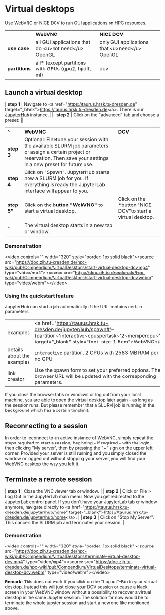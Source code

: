 # Virtual desktops

Use WebVNC or NICE DCV to run GUI applications on HPC resources.

<span class="twiki-macro TABLE" columnwidths="10%,45%,45%"></span>

|                |                                                       |                                                 |
|----------------|-------------------------------------------------------|-------------------------------------------------|
|                | **WebVNC**                                            | **NICE DCV**                                    |
| **use case**   | all GUI applications that do \<u>not need\</u> OpenGL | only GUI applications that \<u>need\</u> OpenGL |
| **partitions** | all\* (except partitions with GPUs (gpu2, hpdlf, ml)  | dcv                                             |

## Launch a virtual desktop

<span class="twiki-macro TABLE" columnwidths="10%,45%,45%"></span> \|
**step 1** \| Navigate to \<a href="<https://taurus.hrsk.tu-dresden.de>"
target="\_blank"><https://taurus.hrsk.tu-dresden.de>\</a>. There is our
[JupyterHub](Compendium.JupyterHub) instance. \|\| \| **step 2** \|
Click on the "advanced" tab and choose a preset: \|\|

|             |                                                                                                                                                                             |                                                             |
|-------------|-----------------------------------------------------------------------------------------------------------------------------------------------------------------------------|-------------------------------------------------------------|
| ^           | **WebVNC**                                                                                                                                                                  | **DCV**                                                     |
| **step 3**  | Optional: Finetune your session with the available SLURM job parameters or assign a certain project or reservation. Then save your settings in a new preset for future use. |                                                             |
| **step 4**  | Click on "Spawn". JupyterHub starts now a SLURM job for you. If everything is ready the JupyterLab interface will appear to you.                                            |                                                             |
| **step 5"** | Click on the **button "WebVNC"** to start a virtual desktop.                                                                                                                | Click on the \*button "NICE DCV"to start a virtual desktop. |
| ^           | The virtual desktop starts in a new tab or window.                                                                                                                          |                                                             |

### Demonstration

\<video controls="" width="320" style="border: 1px solid black">\<source
src="<https://doc.zih.tu-dresden.de/hpc-wiki/pub/Compendium/VirtualDesktops/start-virtual-desktop-dcv.mp4>"
type="video/mp4">\<source
src="<https://doc.zih.tu-dresden.de/hpc-wiki/pub/Compendium/VirtualDesktops/start-virtual-desktop-dcv.webm>"
type="video/webm">\</video>

### Using the quickstart feature

JupyterHub can start a job automatically if the URL contains certain
parameters.

<span class="twiki-macro TABLE" columnwidths="10%,45%,45%"></span>

|                            |                                                                                                                                                                                        |                                                                                                                                                                                                   |
|----------------------------|----------------------------------------------------------------------------------------------------------------------------------------------------------------------------------------|---------------------------------------------------------------------------------------------------------------------------------------------------------------------------------------------------|
| examples                   | \<a href="<https://taurus.hrsk.tu-dresden.de/jupyter/hub/spawn#/>\~(partition\~'interactive\~cpuspertask\~'2\~mempercpu\~'2583)" target="\_blank" style="font-size: 1.5em">WebVNC\</a> | \<a href="<https://taurus.hrsk.tu-dresden.de/jupyter/hub/spawn#/>\~(partition\~'dcv\~cpuspertask\~'6\~gres\~'gpu\*3a1\~mempercpu\~'2583)" target="\_blank" style="font-size: 1.5em">NICE DCV\</a> |
| details about the examples | `interactive` partition, 2 CPUs with 2583 MB RAM per core, no GPU                                                                                                                      | `dcv` partition, 6 CPUs with 2583 MB RAM per core, 1 GPU                                                                                                                                          |
| link creator               | Use the spawn form to set your preferred options. The browser URL will be updated with the corresponding parameters.                                                                   |                                                                                                                                                                                                   |

If you close the browser tabs or windows or log out from your local
machine, you are able to open the virtual desktop later again - as long
as the session runs. But please remember that a SLURM job is running in
the background which has a certain timelimit.

## Reconnecting to a session

In order to reconnect to an active instance of WebVNC, simply repeat the
steps required to start a session, beginning - if required - with the
login, then clicking "My server", then by pressing the "+" sign on the
upper left corner. Provided your server is still running and you simply
closed the window or logged out without stopping your server, you will
find your WebVNC desktop the way you left it.

## Terminate a remote session

<span class="twiki-macro TABLE" columnwidths="10%,90%"></span> \| **step
1** \| Close the VNC viewer tab or window. \| \| **step 2** \| Click on
File \> Log Out in the JupyterLab main menu. Now you get redirected to
the JupyterLab control panel. If you don't have your JupyterLab tab or
window anymore, navigate directly to \<a
href="<https://taurus.hrsk.tu-dresden.de/jupyter/hub/home>"
target="\_blank"><https://taurus.hrsk.tu-dresden.de/jupyter/hub/home>\</a>.
\| \| **step 3** \| Click on "Stop My Server". This cancels the SLURM
job and terminates your session. \|

### Demonstration

\<video controls="" width="320" style="border: 1px solid black">\<source
src="<https://doc.zih.tu-dresden.de/hpc-wiki/pub/Compendium/VirtualDesktops/terminate-virtual-desktop-dcv.mp4>"
type="video/mp4">\<source
src="<https://doc.zih.tu-dresden.de/hpc-wiki/pub/Compendium/VirtualDesktops/terminate-virtual-desktop-dcv.webm>"
type="video/webm">\</video>

**Remark:** This does not work if you click on the "Logout"-Btn in your
virtual desktop. Instead this will just close your DCV session or cause
a black screen in your WebVNC window without a possibility to recover a
virtual desktop in the same Jupyter session. The solution for now would
be to terminate the whole jupyter session and start a new one like
mentioned above.
